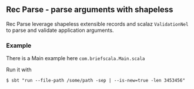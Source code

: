 ## Rec Parse - parse arguments with shapeless

Rec Parse leverage shapeless extensible records and scalaz `ValidationNel` to parse and validate application arguments.

### Example

There is a Main example here `com.briefscala.Main.scala`

Run it with

```
$ sbt "run --file-path /some/path -sep | --is-new=true -len 3453456"
```
